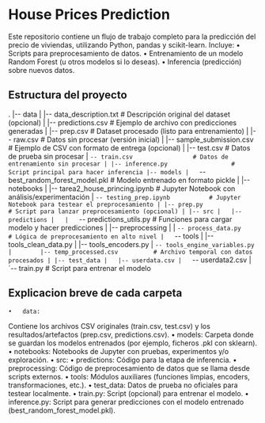 # House Prices Prediction

Este repositorio contiene un flujo de trabajo completo para la predicción del precio de viviendas, utilizando Python, pandas y scikit-learn. Incluye:
	•	Scripts para preprocesamiento de datos.
	•	Entrenamiento de un modelo Random Forest (u otros modelos si lo deseas).
	•	Inferencia (predicción) sobre nuevos datos.

## Estructura del proyecto 
.
|-- data
|   |-- data_description.txt      # Descripción original del dataset (opcional)
|   |-- predictions.csv           # Ejemplo de archivo con predicciones generadas
|   |-- prep.csv                  # Dataset procesado (listo para entrenamiento)
|   |-- raw.csv                   # Datos sin procesar (versión inicial)
|   |-- sample_submission.csv     # Ejemplo de CSV con formato de entrega (opcional)
|   |-- test.csv                  # Datos de prueba sin procesar
|   `-- train.csv                 # Datos de entrenamiento sin procesar
|
|-- inference.py                  # Script principal para hacer inferencia
|-- models
|   `-- best_random_forest_model.pkl  # Modelo entrenado en formato pickle
|
|-- notebooks
|   |-- tarea2_house_princing.ipynb   # Jupyter Notebook con análisis/experimentación
|   `-- testing_prep.ipynb           # Jupyter Notebook para testear el preprocesamiento
|
|-- prep.py                     # Script para lanzar preprocesamiento (opcional)
|
|-- src
|   |-- predictions
|   |   `-- predictions_utils.py  # Funciones para cargar modelo y hacer predicciones
|   |-- preprocessing
|   |   `-- process_data.py       # Lógica de preprocesamiento en alto nivel
|   `-- tools
|       |-- tools_clean_data.py
|       |-- tools_encoders.py
|       `-- tools_engine_variables.py
|       
|-- temp_processed.csv          # Archivo temporal con datos procesados
|
|-- test_data
|   |-- userdata.csv
|   `-- userdata2.csv
|
`-- train.py                    # Script para entrenar el modelo

## Explicacion breve de cada carpeta 

	•	data:
Contiene los archivos CSV originales (train.csv, test.csv) y los resultados/artefactos (prep.csv, predictions.csv).
	•	models:
Carpeta donde se guardan los modelos entrenados (por ejemplo, ficheros .pkl con sklearn).
	•	notebooks:
Notebooks de Jupyter con pruebas, experimentos y/o exploración.
	•	src:
	•	predictions: Código para la etapa de inferencia.
	•	preprocessing: Código de preprocesamiento de datos que se llama desde scripts externos.
	•	tools: Módulos auxiliares (funciones limpias, encoders, transformaciones, etc.).
	•	test_data:
Datos de prueba no oficiales para testear localmente.
	•	train.py:
Script (opcional) para entrenar el modelo.
	•	inference.py:
Script para generar predicciones con el modelo entrenado (best_random_forest_model.pkl).